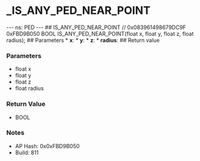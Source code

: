 # _IS_ANY_PED_NEAR_POINT

--- ns: PED --- ## IS_ANY_PED_NEAR_POINT  // 0x083961498679DC9F 0xFBD9B050 BOOL IS_ANY_PED_NEAR_POINT(float x, float y, float z, float radius);   ## Parameters * **x**: * **y**: * **z**: * **radius**:  ## Return value

### Parameters
* float x
* float y
* float z
* float radius

### Return Value
* BOOL

### Notes
* AP Hash: 0x0xFBD9B050
* Build: 811

